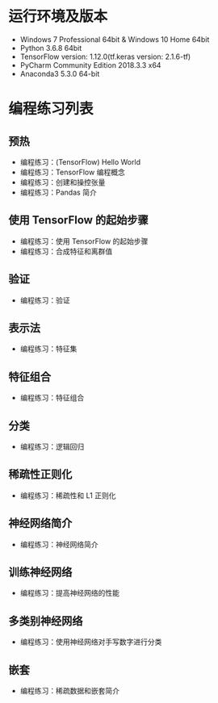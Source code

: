 # 运行环境及版本
- Windows 7 Professional 64bit & Windows 10 Home 64bit
- Python 3.6.8 64bit
- TensorFlow version: 1.12.0(tf.keras version: 2.1.6-tf)
- PyCharm Community Edition 2018.3.3 x64
- Anaconda3 5.3.0 64-bit



# 编程练习列表

## 预热
- 编程练习：(TensorFlow) Hello World
- 编程练习：TensorFlow 编程概念
- 编程练习：创建和操控张量
- 编程练习：Pandas 简介
## 使用 TensorFlow 的起始步骤
- 编程练习：使用 TensorFlow 的起始步骤
- 编程练习：合成特征和离群值
## 验证
- 编程练习：验证
## 表示法
- 编程练习：特征集
## 特征组合
- 编程练习：特征组合
## 分类
- 编程练习：逻辑回归
## 稀疏性正则化
- 编程练习：稀疏性和 L1 正则化
## 神经网络简介
- 编程练习：神经网络简介
## 训练神经网络
- 编程练习：提高神经网络的性能
## 多类别神经网络
- 编程练习：使用神经网络对手写数字进行分类
## 嵌套
- 编程练习：稀疏数据和嵌套简介
